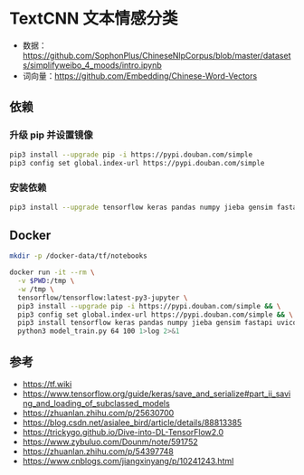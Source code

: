 # TextCNN 文本情感分类

* 数据：https://github.com/SophonPlus/ChineseNlpCorpus/blob/master/datasets/simplifyweibo_4_moods/intro.ipynb
* 词向量：https://github.com/Embedding/Chinese-Word-Vectors

## 依赖

### 升级 pip 并设置镜像

```bash
pip3 install --upgrade pip -i https://pypi.douban.com/simple
pip3 config set global.index-url https://pypi.douban.com/simple
```

### 安装依赖

```bash
pip3 install --upgrade tensorflow keras pandas numpy jieba gensim fastapi uvicorn
```

## Docker

```bash
mkdir -p /docker-data/tf/notebooks
```

```bash
docker run -it --rm \
  -v $PWD:/tmp \
  -w /tmp \
  tensorflow/tensorflow:latest-py3-jupyter \
  pip3 install --upgrade pip -i https://pypi.douban.com/simple && \
  pip3 config set global.index-url https://pypi.douban.com/simple && \
  pip3 install tensorflow keras pandas numpy jieba gensim fastapi uvicorn && \
  python3 model_train.py 64 100 1>log 2>&1
```

## 参考

* https://tf.wiki
* https://www.tensorflow.org/guide/keras/save_and_serialize#part_ii_saving_and_loading_of_subclassed_models
* https://zhuanlan.zhihu.com/p/25630700
* https://blog.csdn.net/asialee_bird/article/details/88813385
* https://trickygo.github.io/Dive-into-DL-TensorFlow2.0
* https://www.zybuluo.com/Dounm/note/591752
* https://zhuanlan.zhihu.com/p/54397748
* https://www.cnblogs.com/jiangxinyang/p/10241243.html
